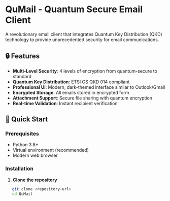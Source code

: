 # QuMail - Quantum Secure Email Client

A revolutionary email client that integrates Quantum Key Distribution (QKD) technology to provide unprecedented security for email communications.

## 🔒 Features

- **Multi-Level Security**: 4 levels of encryption from quantum-secure to standard
- **Quantum Key Distribution**: ETSI GS QKD 014 compliant
- **Professional UI**: Modern, dark-themed interface similar to Outlook/Gmail
- **Encrypted Storage**: All emails stored in encrypted form
- **Attachment Support**: Secure file sharing with quantum encryption
- **Real-time Validation**: Instant recipient verification

## 🚀 Quick Start

### Prerequisites

- Python 3.8+
- Virtual environment (recommended)
- Modern web browser

### Installation

1. **Clone the repository**
```bash
   git clone <repository-url>
   cd QuMail